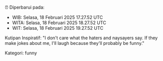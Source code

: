 ⏰ Diperbarui pada:
- WIB: Selasa, 18 Februari 2025 17.27.52 UTC
- WITA: Selasa, 18 Februari 2025 18.27.52 UTC
- WIT: Selasa, 18 Februari 2025 19.27.52 UTC

Kutipan Inspiratif:
"I don't care what the haters and naysayers say. If they make jokes about me, I'll laugh because they'll probably be funny."


Kategori: funny

